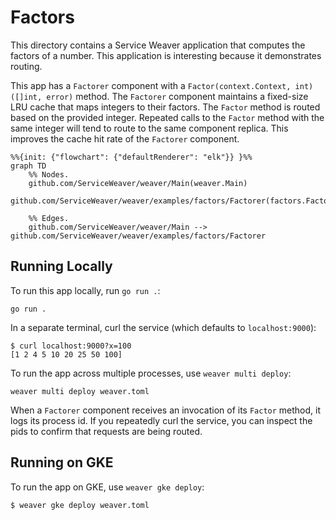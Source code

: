 # Factors

This directory contains a Service Weaver application that computes the factors
of a number. This application is interesting because it demonstrates routing.

This app has a `Factorer` component with a `Factor(context.Context, int) ([]int,
error)` method. The `Factorer` component maintains a fixed-size LRU cache that
maps integers to their factors. The `Factor` method is routed based on the
provided integer. Repeated calls to the `Factor` method with the same integer
will tend to route to the same component replica. This improves the cache hit
rate of the `Factorer` component.

```mermaid
%%{init: {"flowchart": {"defaultRenderer": "elk"}} }%%
graph TD
    %% Nodes.
    github.com/ServiceWeaver/weaver/Main(weaver.Main)
    github.com/ServiceWeaver/weaver/examples/factors/Factorer(factors.Factorer)

    %% Edges.
    github.com/ServiceWeaver/weaver/Main --> github.com/ServiceWeaver/weaver/examples/factors/Factorer
```

## Running Locally

To run this app locally, run `go run .`:

```console
go run .
```

In a separate terminal, curl the service (which defaults to `localhost:9000`):

```
$ curl localhost:9000?x=100
[1 2 4 5 10 20 25 50 100]
```

To run the app across multiple processes, use `weaver multi deploy`:

```console
weaver multi deploy weaver.toml
```

When a `Factorer` component receives an invocation of its `Factor` method, it
logs its process id. If you repeatedly curl the service, you can inspect the
pids to confirm that requests are being routed.

## Running on GKE

To run the app on GKE, use `weaver gke deploy`:

```console
$ weaver gke deploy weaver.toml
```
